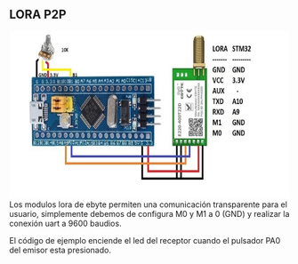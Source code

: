 ## LORA P2P

<img src="https://github.com/antonioescamezalvarez/Ejemplos-STM32/blob/main/Lora%20P2P/STM32TX.jpg" height="300" />
Los modulos lora de ebyte permiten una comunicación transparente para el usuario, simplemente debemos de configura M0 y M1 a 0 (GND) y realizar la conexión uart a 9600 baudios.

El código de ejemplo enciende el led del receptor cuando el pulsador PA0 del emisor esta presionado.
